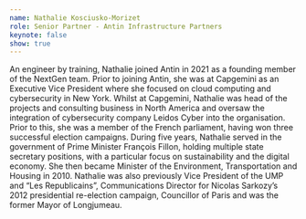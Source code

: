 ```yaml
---
name: Nathalie Kosciusko-Morizet
role: Senior Partner - Antin Infrastructure Partners
keynote: false
show: true
---
```


An engineer by training, Nathalie joined Antin in 2021 as a founding member of the NextGen team. Prior to joining Antin, she was at Capgemini as an Executive Vice President where she focused on cloud computing and cybersecurity in New York. Whilst at Capgemini, Nathalie was head of the projects and consulting business in North America and oversaw the integration of cybersecurity company Leidos Cyber into the organisation.
Prior to this, she was a member of the French parliament, having won three successful election campaigns. During five years, Nathalie served in the government of Prime Minister François Fillon, holding multiple state secretary positions, with a particular focus on sustainability and the digital economy.
She then became Minister of the Environment, Transportation and Housing in 2010.
Nathalie was also previously Vice President of the UMP and “Les Republicains”, Communications Director for Nicolas Sarkozy’s 2012 presidential re-election campaign, Councillor of Paris and was the former Mayor of Longjumeau.